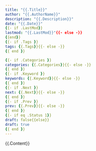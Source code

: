```yaml
---
title: "{{.Title}}"
author: "{{.AuthorName}}"
description: "{{.Description}}"
date: "{{.Date}}"
{{- if .LastMod}}
lastmod: "{{.LastMod}}"{{- else -}}
{{end}}
{{- if .Tags }}
tags: {{.Tags}}{{- else -}}
{{ end }}

{{- if .Categories }}
categories: {{.Categories}}{{- else -}}
{{ end }}
{{- if .Keyword }}
keywords: {{.Keyword}}{{- else -}}
{{ end }}
{{- if .Next }}
next: {{.Next}}{{- else -}}
{{ end }}
{{- if .Prev }}
prev: {{.Prev}}{{- else -}}
{{ end }}
{{- if eq .Status 1}}
draft: false{{else}}
draft: true
{{ end }}
---
```

{{.Content}}